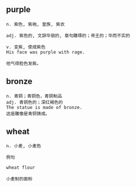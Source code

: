## purple
```
n. 紫色, 紫袍, 皇族, 紫衣

adj. 紫色的, 文辞华丽的, 章句雕琢的；帝王的；华而不实的

v. 变紫, 使成紫色
His face was purple with rage.

他气得脸色发紫。
```
## bronze
```
n. 青铜；青铜色，青铜制品
adj. 青铜色的；深红褐色的
The statue is made of bronze.
这座雕像是青铜铸成。
```
## wheat
```
n. 小麦, 小麦色

例句

wheat flour

小麦制的面粉
```